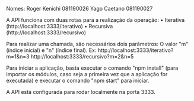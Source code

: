 Nomes:  Roger Kenichi		081190026
	 	Yago Caetano		081190027

A API funciona com duas rotas para a realização da operação:
	• Iterativa (http://localhost:3333/iterativo)
	• Recursiva (http://localhost:3333/recursivo)

Para realizar uma chamada, são necessários dois parâmetros: O valor "m" (índice inicial) e "n" (índice final).
Ex:	http://localhost:3333/iterativo?m=1&n=3
	http://localhost:3333/recursivo?m=2&n=5

Para iniciar a aplicação, basta executar o comando "npm install" (para importar os módulos, caso seja a primeira vez que a aplicação for executada) e executar o comando "npm start" para iniciar.

A API está configurada para rodar localmente na porta 3333.